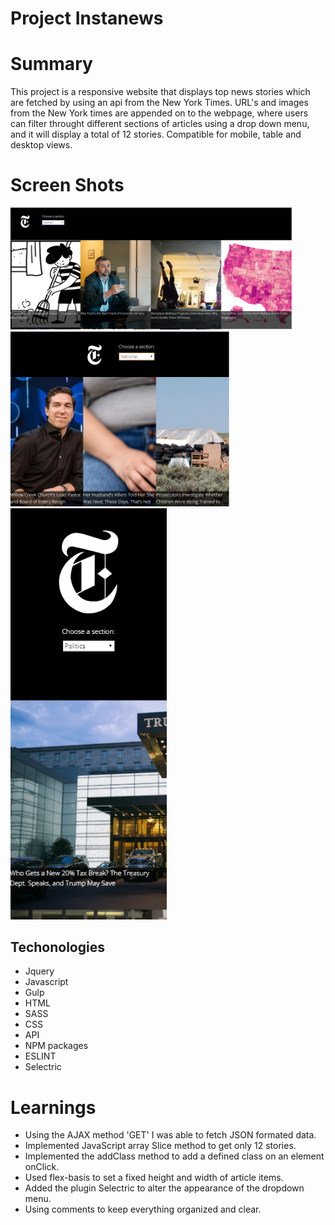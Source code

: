 # Project Instanews

# Summary
  This project is a responsive website that displays top news stories which are fetched by using an api from the New York Times. URL's and images from the New York times are appended on to the webpage, where users can filter throught different sections of articles using a drop down menu, and it will display a total of 12 stories. Compatible for mobile, table and desktop views. 

# Screen Shots

<img src="screenshots/desktop.PNG" width="450px">
<img src="screenshots/tablet.PNG" width="350px">
<img src="screenshots/mobile.PNG" width="250px">

## Techonologies

* Jquery
* Javascript
* Gulp
* HTML
* SASS
* CSS
* API
* NPM packages
* ESLINT
* Selectric

# Learnings
* Using the AJAX method 'GET' I was able to fetch JSON formated data.
* Implemented JavaScript array Slice method to get only 12 stories.
* Implemented the addClass method to add a defined class on an element onClick.
* Used flex-basis to set a fixed height and width of article items.
* Added the plugin Selectric to alter the appearance of the dropdown menu.
* Using comments to keep everything organized and clear.




